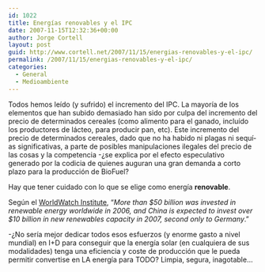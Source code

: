 ```yaml
---
id: 1022
title: Energí­as renovables y el IPC
date: 2007-11-15T12:32:36+00:00
author: Jorge Cortell
layout: post
guid: http://www.cortell.net/2007/11/15/energias-renovables-y-el-ipc/
permalink: /2007/11/15/energias-renovables-y-el-ipc/
categories:
  - General
  - Medioambiente
---
```

Todos hemos leí­do (y sufrido) el incremento del IPC. La mayorí­a de los elementos que han subido demasiado han sido por culpa del incremento del precio de determinados cereales (como alimento para el ganado, incluí­do los productores de lácteo, para producir pan, etc). Este incremento del precio de determinados cereales, dado que no ha habido ni plagas ni sequí­as significativas, a parte de posibles manipulaciones ilegales del precio de las cosas y la competencia -¿se explica por el efecto especulativo generado por la codicia de quienes auguran una gran demanda a corto plazo para la producción de BioFuel?

Hay que tener cuidado con lo que se elige como energí­a **renovable**.

Según el <a target="_blank" title="http://www.worldwatch.org/" href="http://www.worldwatch.org/">WorldWatch Institute</a>, &#8220;_More than $50 billion was invested in renewable energy worldwide in 2006, and China is expected to invest over $10 billion in new renewables capacity in 2007, second only to Germany_.&#8221;

-¿No serí­a mejor dedicar todos esos esfuerzos (y enorme gasto a nivel mundial) en I+D para conseguir que la energí­a solar (en cualquiera de sus modalidades) tenga una eficiencia y coste de producción que le pueda permitir convertise en LA energí­a para TODO? Limpia, segura, inagotable&#8230;